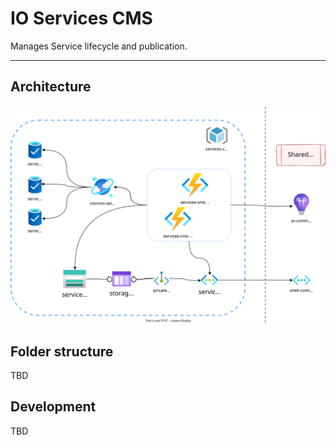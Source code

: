 # IO Services CMS
Manages Service lifecycle and publication.

---

## Architecture

![architecture](./docs/infra.drawio.svg)

## Folder structure
TBD

## Development
TBD
